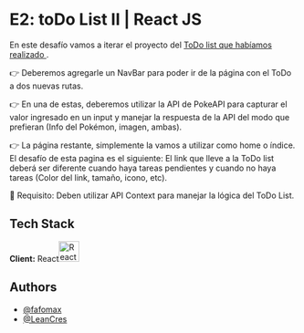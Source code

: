 # E2: toDo List II | React JS

En este desafío vamos a iterar el proyecto del <a href="https://github.com/fafomax/E1-toDo-List-React-JS" target="_blank" rel="noreferrer">ToDo list que habíamos realizado </a>.

👉 Deberemos agregarle un NavBar para poder ir de la página con el ToDo a dos nuevas rutas.

👉 En una de estas, deberemos utilizar la API de PokeAPI para capturar el valor ingresado en un input y manejar la respuesta de la API del modo que prefieran (Info del Pokémon, imagen, ambas).

👉 La página restante, simplemente la vamos a utilizar como home o índice. El desafío de esta pagina es el siguiente:
El link que lleve a la ToDo list deberá ser diferente cuando haya tareas pendientes y cuando no haya tareas (Color del link, tamaño, icono, etc). 

🚨 Requisito: Deben utilizar API Context para manejar la lógica del ToDo List.

## Tech Stack

**Client:** React<a href="https://reactjs.org/" target="_blank" rel="noreferrer"><img src="https://raw.githubusercontent.com/danielcranney/readme-generator/main/public/icons/skills/react-colored.svg" width="36" height="36" alt="React" /></a>

## Authors

- [@fafomax](https://github.com/fafomax/)
- [@LeanCres](https://github.com/LeanCres/)
